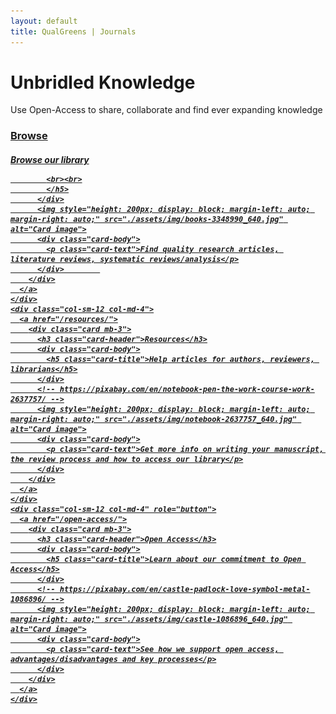 ```yaml
---
layout: default
title: QualGreens | Journals
---
```

<div class="jumbotron frontpage">
  <h1 class="display-3">Unbridled Knowledge</h1>
  <p class="lead">
    Use Open-Access to share, collaborate and find ever expanding knowledge
  </p>
</div>
<div class="container">
  <div class="row">
    <div class="col-sm-12 col-md-4">
      <a href="/browse">
        <div class="card mb-3">
          <h3 class="card-header">Browse</h3>
          <div class="card-body">
            <h5 class="card-title">Browse our library

            
            <br><br>
            </h5>
          </div>
          <img style="height: 200px; display: block; margin-left: auto; margin-right: auto;" src="./assets/img/books-3348990_640.jpg" alt="Card image">
          <div class="card-body">
            <p class="card-text">Find quality research articles, literature reviews, systematic reviews/analysis</p>
          </div>        
        </div>
      </a>
    </div>
    <div class="col-sm-12 col-md-4">
      <a href="/resources/">
        <div class="card mb-3">
          <h3 class="card-header">Resources</h3>
          <div class="card-body">
            <h5 class="card-title">Help articles for authors, reviewers, librarians</h5>
          </div>
          <!-- https://pixabay.com/en/notebook-pen-the-work-course-work-2637757/ -->
          <img style="height: 200px; display: block; margin-left: auto; margin-right: auto;" src="./assets/img/notebook-2637757_640.jpg" alt="Card image">
          <div class="card-body">
            <p class="card-text">Get more info on writing your manuscript, the review process and how to access our library</p>
          </div>
        </div>
      </a>
    </div>
    <div class="col-sm-12 col-md-4" role="button">
      <a href="/open-access/">
        <div class="card mb-3">
          <h3 class="card-header">Open Access</h3>
          <div class="card-body">
            <h5 class="card-title">Learn about our commitment to Open Access</h5>
          </div>
          <!-- https://pixabay.com/en/castle-padlock-love-symbol-metal-1086896/ -->
          <img style="height: 200px; display: block; margin-left: auto; margin-right: auto;" src="./assets/img/castle-1086896_640.jpg" alt="Card image">
          <div class="card-body">
            <p class="card-text">See how we support open access, advantages/disadvantages and key processes</p>
          </div>
        </div>
      </a>
    </div>
  </div>
</div>